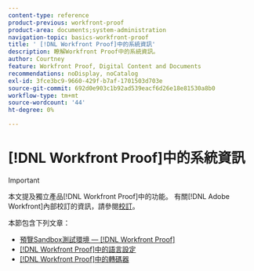 ```yaml
---
content-type: reference
product-previous: workfront-proof
product-area: documents;system-administration
navigation-topic: basics-workfront-proof
title: ' [!DNL Workfront Proof]中的系統資訊'
description: 瞭解Workfront Proof中的系統資訊。
author: Courtney
feature: Workfront Proof, Digital Content and Documents
recommendations: noDisplay, noCatalog
exl-id: 3fce3bc9-9660-429f-b7af-1701503d703e
source-git-commit: 692d0e903c1b92ad539eacf6d26e18e81530a8b0
workflow-type: tm+mt
source-wordcount: '44'
ht-degree: 0%

---
```


# [!DNL Workfront Proof]中的系統資訊

>[!IMPORTANT]
>
>本文提及獨立產品[!DNL Workfront Proof]中的功能。 有關[!DNL Adobe Workfront]內部校訂的資訊，請參閱[校訂](../../../review-and-approve-work/proofing/proofing.md)。

本節包含下列文章：

* [預覽Sandbox測試環境 —  [!DNL Workfront Proof]](../../../workfront-proof/wp-getstarted/system-information/preview-sandbox.md)
* [ [!DNL Workfront Proof]中的語言設定](../../../workfront-proof/wp-getstarted/system-information/language-settings.md)
* [ [!DNL Workfront Proof]中的轉碼器](../../../workfront-proof/wp-getstarted/system-information/codecs.md)
